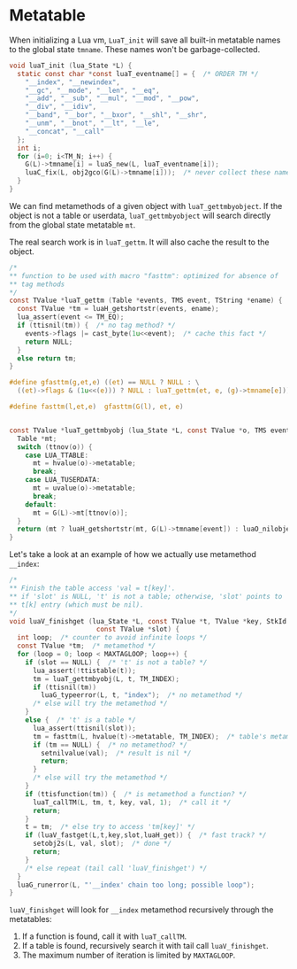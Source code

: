 # Metatable

When initializing a Lua vm, `LuaT_init` will save all built-in metatable names to the global state `tmname`. These names won't be garbage-collected.

```c
void luaT_init (lua_State *L) {
  static const char *const luaT_eventname[] = {  /* ORDER TM */
    "__index", "__newindex",
    "__gc", "__mode", "__len", "__eq",
    "__add", "__sub", "__mul", "__mod", "__pow",
    "__div", "__idiv",
    "__band", "__bor", "__bxor", "__shl", "__shr",
    "__unm", "__bnot", "__lt", "__le",
    "__concat", "__call"
  };
  int i;
  for (i=0; i<TM_N; i++) {
    G(L)->tmname[i] = luaS_new(L, luaT_eventname[i]);
    luaC_fix(L, obj2gco(G(L)->tmname[i]));  /* never collect these names */
  }
}
```

We can find metamethods of a given object with `luaT_gettmbyobject`. If the object is not a table or userdata, `luaT_gettmbyobject` will search directly from the global state metatable `mt`.

The real search work is in `luaT_gettm`. It will also cache the result to the object.

```c
/*
** function to be used with macro "fasttm": optimized for absence of
** tag methods
*/
const TValue *luaT_gettm (Table *events, TMS event, TString *ename) {
  const TValue *tm = luaH_getshortstr(events, ename);
  lua_assert(event <= TM_EQ);
  if (ttisnil(tm)) {  /* no tag method? */
    events->flags |= cast_byte(1u<<event);  /* cache this fact */
    return NULL;
  }
  else return tm;
}

#define gfasttm(g,et,e) ((et) == NULL ? NULL : \
  ((et)->flags & (1u<<(e))) ? NULL : luaT_gettm(et, e, (g)->tmname[e]))

#define fasttm(l,et,e)	gfasttm(G(l), et, e)


const TValue *luaT_gettmbyobj (lua_State *L, const TValue *o, TMS event) {
  Table *mt;
  switch (ttnov(o)) {
    case LUA_TTABLE:
      mt = hvalue(o)->metatable;
      break;
    case LUA_TUSERDATA:
      mt = uvalue(o)->metatable;
      break;
    default:
      mt = G(L)->mt[ttnov(o)];
  }
  return (mt ? luaH_getshortstr(mt, G(L)->tmname[event]) : luaO_nilobject);
}

```

Let's take a look at an example of how we actually use metamethod `__index`:

```c
/*
** Finish the table access 'val = t[key]'.
** if 'slot' is NULL, 't' is not a table; otherwise, 'slot' points to
** t[k] entry (which must be nil).
*/
void luaV_finishget (lua_State *L, const TValue *t, TValue *key, StkId val,
                      const TValue *slot) {
  int loop;  /* counter to avoid infinite loops */
  const TValue *tm;  /* metamethod */
  for (loop = 0; loop < MAXTAGLOOP; loop++) {
    if (slot == NULL) {  /* 't' is not a table? */
      lua_assert(!ttistable(t));
      tm = luaT_gettmbyobj(L, t, TM_INDEX);
      if (ttisnil(tm))
        luaG_typeerror(L, t, "index");  /* no metamethod */
      /* else will try the metamethod */
    }
    else {  /* 't' is a table */
      lua_assert(ttisnil(slot));
      tm = fasttm(L, hvalue(t)->metatable, TM_INDEX);  /* table's metamethod */
      if (tm == NULL) {  /* no metamethod? */
        setnilvalue(val);  /* result is nil */
        return;
      }
      /* else will try the metamethod */
    }
    if (ttisfunction(tm)) {  /* is metamethod a function? */
      luaT_callTM(L, tm, t, key, val, 1);  /* call it */
      return;
    }
    t = tm;  /* else try to access 'tm[key]' */
    if (luaV_fastget(L,t,key,slot,luaH_get)) {  /* fast track? */
      setobj2s(L, val, slot);  /* done */
      return;
    }
    /* else repeat (tail call 'luaV_finishget') */
  }
  luaG_runerror(L, "'__index' chain too long; possible loop");
}
```

`luaV_finishget` will look for `__index` metamethod recursively through the metatables:

1. If a function is found, call it with `luaT_callTM`.
2. If a table is found, recursively search it with tail call `luaV_finishget`.
3. The maximum number of iteration is limited by `MAXTAGLOOP`.
